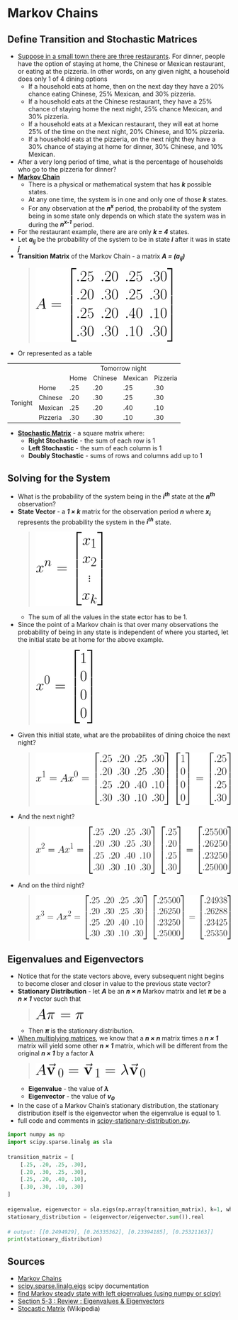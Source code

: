 # Markov Chains

## Define Transition and Stochastic Matrices

* [Suppose in a small town there are three restaurants](https://www.math.ucdavis.edu/~daddel/linear_algebra_appl/Applications/MarkovChain/MarkovChain_9_18/node1.html). For dinner, people have the option of staying at home, the Chinese or Mexican restaurant, or eating at the pizzeria. In other words, on any given night, a household does only 1 of 4 dining options
  * If a household eats at home, then on the next day they have a 20% chance eating Chinese, 25% Mexican, and 30% pizzeria.
  * If a household eats at the Chinese restaurant, they have a 25% chance of staying home the next night, 25% chance Mexican, and 30% pizzeria.
  * If a household eats at a Mexican restaurant, they will eat at home 25% of the time on the next night, 20% Chinese, and 10% pizzeria.
  * If a household eats at the pizzeria, on the next night they have a 30% chance of staying at home for dinner, 30% Chinese, and 10% Mexican.
* After a very long period of time, what is the percentage of households who go to the pizzeria for dinner?
* <strong>[Markov Chain](https://www.math.ucdavis.edu/~daddel/linear_algebra_appl/Applications/MarkovChain/MarkovChain_9_18/node1.html)</strong>
  * There is a physical or mathematical system that has <strong><em>k</em></strong> possible states.
  * At any one time, the system is in one and only one of those <strong><em>k</em></strong> states.
  * For any observation at the <strong><em>n<sup>x</sup></em></strong> period, the probability of the system being in some state only depends on which state the system was in during the <strong><em>n<sup>x-1</sup></em></strong> period.
* For the restaurant example, there are are only <strong><em>k = 4</em></strong> states.
* Let <strong><em>a<sub>ij</sub></em></strong> be the probability of the system to be in state <strong><em>i</em></strong> after it was in state <strong><em>j</em></strong>
* <strong>Transition Matrix</strong> of the Markov Chain - a matrix <strong><em>A = (a<sub>ij</sub>)</em></strong>
  > ![Restaurant transistion matrix](./img/6e186b3f-0b6b-48b5-8220-7a7caf0adb9b.png)<!--
    A =
    \begin{bmatrix}
    .25 & .20 & .25 & .30 \\
    .20 & .30 & .25 & .30 \\
    .25 & .20 & .40 & .10 \\
    .30 & .30 & .10 & .30
    \end{bmatrix}
    -->
* Or represented as a table

<table>
  <tr>
    <td colspan="2" rowspan="2"></td>
    <td colspan="4" align="center">Tomorrow night</td>
  </tr>
  <tr>
    <td>Home</td>
    <td>Chinese</td>
    <td>Mexican</td>
    <td>Pizzeria</td>
  </tr>
  <tr>
    <td rowspan="4" valign="middle">Tonight</td>
    <td>Home</td>
    <td>.25</td>
    <td>.20</td>
    <td>.25</td>
    <td>.30</td>
  </tr>
  <tr>
    <td>Chinese</td>
    <td>.20</td>
    <td>.30</td>
    <td>.25</td>
    <td>.30</td>
  </tr>
  <tr>
    <td>Mexican</td>
    <td>.25</td>
    <td>.20</td>
    <td>.40</td>
    <td>.10</td>
  </tr>
  <tr>
    <td>Pizzeria</td>
    <td>.30</td>
    <td>.30</td>
    <td>.10</td>
    <td>.30</td>
  </tr>
</table>

* <strong>[Stochastic Matrix](https://en.wikipedia.org/wiki/Stochastic_matrix)</strong> - a square matrix where:
  * <strong>Right Stochastic</strong> - the sum of each row is 1
  * <strong>Left Stochastic</strong> - the sum of each column is 1
  * <strong>Doubly Stochastic</strong> - sums of rows and columns add up to 1

## Solving for the System

* What is the probability of the system being in the <strong><em>i<sup>th</sup></em></strong> state at the <strong><em>n<sup>th</sup></em></strong> observation?
* <strong>State Vector</strong> - a <strong><em>1 &times; k</em></strong> matrix for the observation period <strong><em>n</em></strong> where <strong><em>x<sub>i</sub></em></strong> represents the probability the system in the <strong><em>i<sup>th</sup></em></strong> state.
  > ![State Vector](./img/fe90c46f-3f0e-42aa-90f1-74fbe18eec39.png)<!--
    x^{n} = \begin{bmatrix} x_1 \\ x_2 \\ \vdots \\ x_k \end{bmatrix}
    -->
  * The sum of all the values in the state ector has to be 1.
* Since the point of a Markov chain is that over many observations the probability of being in any state is independent of where you started, let the initial state be at home for the above example.
  > ![Initial State](./img/41342246-5b74-4190-81ae-691a80d843f4.png)<!--
    x^{0} = \begin{bmatrix} 1 \\ 0 \\ 0\\ 0 \end{bmatrix}
    -->
* Given this initial state, what are the probabilites of dining choice the next night?
  > ![x1 state](./img/87cc8a0e-e22f-4520-b12e-2790735eccd0.png)<!--
    {x^1 = Ax^0 =
    \begin{bmatrix}
    .25 & .20 & .25 & .30 \\
    .20 & .30 & .25 & .30 \\
    .25 & .20 & .40 & .10 \\
    .30 & .30 & .10 & .30
    \end{bmatrix}
    \begin{bmatrix} 1 \\ 0 \\ 0\\ 0 \end{bmatrix} =
    \begin{bmatrix} .25 \\ .20 \\ .25\\ .30 \end{bmatrix}}
    -->
* And the next night?
  > ![x2 state](./img/5d1708d1-1a19-4e96-bff6-2c19509ec8a4.png)<!--
    {x^2 = Ax^1 =
    \begin{bmatrix}
    .25 & .20 & .25 & .30 \\
    .20 & .30 & .25 & .30 \\
    .25 & .20 & .40 & .10 \\
    .30 & .30 & .10 & .30
    \end{bmatrix}
    \begin{bmatrix} .25 \\ .20 \\ .25\\ .30 \end{bmatrix} =
    \begin{bmatrix} .25500 \\ .26250 \\ .23250 \\ .25000 \end{bmatrix}}
    -->
* And on the third night?
  > ![x3 state](./img/be27584c-45f2-45af-a57f-18953829b38f.png)<!--
    {x^3 = Ax^2 =
    \begin{bmatrix}
    .25 & .20 & .25 & .30 \\
    .20 & .30 & .25 & .30 \\
    .25 & .20 & .40 & .10 \\
    .30 & .30 & .10 & .30
    \end{bmatrix}
    \begin{bmatrix} .25500 \\ .26250 \\ .23250 \\ .25000 \end{bmatrix} =
    \begin{bmatrix} .24938 \\ .26288 \\ .23425 \\ .25350 \end{bmatrix}}
    -->

## Eigenvalues and Eigenvectors

* Notice that for the state vectors above, every subsequent night begins to become closer and closer in value to the previous state vector?
* <strong>Stationary Distribution</strong> - let <strong><em>A</em></strong> be an <strong><em>n &times; n</em></strong> Markov matrix and let <strong><em>&pi;</em></strong> be a <strong><em>n &times; 1</em></strong> vector such that
  > ![stationary distribution](./img/7a2d527c-af25-4bf7-b762-57f896395978.png)<!--
    A\pi = \pi
    -->
  * Then <strong><em>&pi;</em></strong> is the stationary distribution.
* [When multiplying matrices](http://tutorial.math.lamar.edu/Classes/DE/LA_Eigen.aspx), we know that a <strong><em>n &times; n</em></strong> matrix times a <strong><em>n &times; 1</em></strong> matrix will yield some other <strong><em>n &times; 1</em></strong> matrix, which will be different from the original <strong><em>n &times; 1</em></strong> by a factor <strong><em>&lambda;</em></strong>
  > ![eigenvalue eigenvector](./img/ceefc424-d6b5-4d72-a4e8-71ae7a635a5b.png)<!--
    A\vec{\mathbf{v}}_{\,0} = \vec{\mathbf{v}}_{\,1} = \lambda\vec{\mathbf{v}}_{\,0}
    -->
  * <strong>Eigenvalue</strong> - the value of <strong><em>&lambda;</em></strong>
  * <strong>Eigenvector</strong> - the value of <strong><em>v<sub>0</sub></em></strong>
* In the case of a Markov Chain&rsquo;s stationary distribution, the stationary distribution itself is the eigenvector when the eigenvalue is equal to 1.
* full code and comments in [scipy-stationary-distribution.py](./libraries/scipy-examples/cipy-stationary-distribution.py).
```python
import numpy as np
import scipy.sparse.linalg as sla

transition_matrix = [
    [.25, .20, .25, .30],
    [.20, .30, .25, .30],
    [.25, .20, .40, .10],
    [.30, .30, .10, .30]
]

eigenvalue, eigenvector = sla.eigs(np.array(transition_matrix), k=1, which='LM')
stationary_distribution = (eigenvector/eigenvector.sum()).real

# output: [[0.2494929], [0.26335362], [0.23394185], [0.25321163]]
print(stationary_distribution)
```

## Sources

* [Markov Chains](https://www.math.ucdavis.edu/~daddel/linear_algebra_appl/Applications/MarkovChain/MarkovChain_9_18/node1.html)
* [scipy.sparse.linalg.eigs](https://docs.scipy.org/doc/scipy/reference/generated/scipy.sparse.linalg.eigs.html) scipy documentation
* [find Markov steady state with left eigenvalues (using numpy or scipy)
](https://stackoverflow.com/questions/33385763/)
* [Section 5-3 : Review : Eigenvalues & Eigenvectors](http://tutorial.math.lamar.edu/Classes/DE/LA_Eigen.aspx)
* [Stocastic Matrix](https://en.wikipedia.org/wiki/Stochastic_matrix) (Wikipedia)
